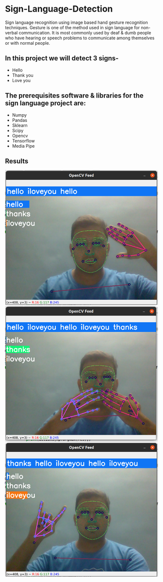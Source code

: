 # Sign-Language-Detection
Sign language recognition using image based hand gesture recognition techniques. Gesture is one of the method used in sign language for non-verbal communication. It is most commonly used by deaf & dumb people who have hearing or speech problems to communicate among themselves or with normal people.

## In this project we will detect 3 signs-
+ Hello
+ Thank you
+ Love you

## The prerequisites software & libraries for the sign language project are:
+ Numpy 
+ Pandas
+ Sklearn
+ Scipy
+ Opencv
+ Tensorflow
+ Media Pipe

## Results

![alt text](https://github.com/gauravc95/Sign-Language-Detection/blob/main/Results/Screenshot%20from%202021-07-07%2022-24-46.png)
![alt text](https://github.com/gauravc95/Sign-Language-Detection/blob/main/Results/Screenshot%20from%202021-07-07%2022-24-53.png)
![alt text](https://github.com/gauravc95/Sign-Language-Detection/blob/main/Results/Screenshot%20from%202021-07-07%2022-25-16.png)
